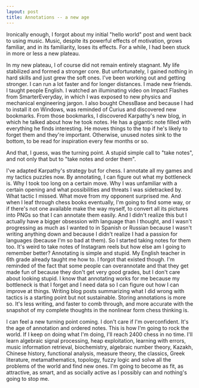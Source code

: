 ```yaml
---
layout: post
title: Annotations -- a new age
---
```


Ironically enough, I forgot about my initial "hello world" post and went back to using music. Music, despite its powerful effects of motivation, grows familiar, and in its familiarity, loses its effects. For a while, I had been stuck in more or less a new plateau.

In my new plateau, I of course did not remain entirely stagnant. My life stabilized and formed a stronger core. But unfortunately, I gained nothing in hard skills and just grew the soft ones. I've been working out and getting stronger. I can run a lot faster and for longer distances. I made new friends. I taught people English. I watched an illuminating video on Impact Flashes from SmarterEveryday, in which I was exposed to new physics and mechanical engineering jargon. I also bought ChessBase and because I had to install it on Windows, was reminded of Curius and discovered new bookmarks. From those bookmarks, I discovered Karpathy's new blog, in which he talked about how he took notes. He has a gigantic note filled with everything he finds interesting. He moves things to the top if he's likely to forget them and they're important. Otherwise, unused notes sink to the bottom, to be read for inspiration every few months or so.

And that, I guess, was the turning point. A stupid simple call to "take notes", and not only that but to "take notes and order them".

I've adapted Karpathy's strategy but for chess. I annotate all my games and my tactics puzzles now. By annotating, I can figure out what my bottleneck is. Why I took too long on a certain move. Why I was unfamiliar with a certain opening and what possibilities and threats I was sidetracked by. What tactic I missed. What move from my opponent surprised me. And when I leaf through chess books eventually, I'm going to find some way, or if there's not one available make the way myself, to convert all its pictures into PNGs so that I can annotate them easily. And I didn't realize this but I actually have a bigger obsession with language than I thought, and I wasn't progressing as much as I wanted to in Spanish or Russian because I wasn't writing anything down and because I didn't realize I had a passion for languages (because I'm so bad at them). So I started taking notes for them too. It's weird to take notes of Instagram reels but how else am I going to remember better? Annotating is simple and stupid. My English teacher in 6th grade already taught me how to. I forgot that existed though. I'm reminded of the fact that some people can overannotate and that they get made fun of because they don't get very good grades, but I don't care about looking stupid. I know that annotating works for me because my bottleneck is that I forget and I need data so I can figure out how I can improve at things. Writing blog posts summarizing what I did wrong with tactics is a starting point but not sustainable. Storing annotations is more so. It's less writing, and faster to comb through, and more accurate with the snapshot of my complete thoughts in the nonlinear form chess thinking is.

I can feel a new turning point coming. I don't care if I'm overconfident. It's the age of annotation and ordered notes. This is how I'm going to rock the world. If I keep on doing what I'm doing, I'll reach 2400 chess in no time. I'll learn algebraic signal processing, heap exploitation, learning with errors, music information retrieval, biochemistry, algebraic number theory, Kazakh, Chinese history, functional analysis, measure theory, the classics, Greek literature, metamathematics, topology, fuzzy logic and solve all the problems of the world and find new ones. I'm going to become as fit, as attractive, as smart, and as socially active as I possibly can and nothing's going to stop me.
